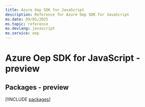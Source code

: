 ```yaml
---
title: Azure Oep SDK for JavaScript
description: Reference for Azure Oep SDK for JavaScript
ms.date: 09/05/2025
ms.topic: reference
ms.devlang: javascript
ms.service: oep
---
```

# Azure Oep SDK for JavaScript - preview
## Packages - preview
[!INCLUDE [packages](oep-index.md)]